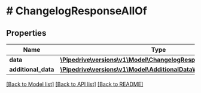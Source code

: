 # # ChangelogResponseAllOf

## Properties

Name | Type | Description | Notes
------------ | ------------- | ------------- | -------------
**data** | [**\Pipedrive\versions\v1\Model\ChangelogResponseAllOfData[]**](ChangelogResponseAllOfData.md) |  |
**additional_data** | [**\Pipedrive\versions\v1\Model\AdditionalDataWithCursorPagination**](AdditionalDataWithCursorPagination.md) |  |

[[Back to Model list]](../../README.md#models) [[Back to API list]](../../README.md#endpoints) [[Back to README]](../../README.md)
